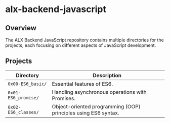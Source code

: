 # alx-backend-javascript

## Overview

The ALX Backend JavaScript repository contains multiple directories for the projects, each focusing on different aspects of JavaScript development.

## Projects

| Directory                 | Description                                   |
|---------------------------|-----------------------------------------------|
| `0x00-ES6_basic/`         | Essential features of ES6.             |
| `0x01-ES6_promise/`       | Handling asynchronous operations with Promises. |
| `0x02-ES6_classes/`       | Object-oriented programming (OOP) principles using ES6 syntax.  |

